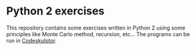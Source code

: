 # Python 2 exercises

This repository contains some exercises written in Python 2 using some principles like Monte Carlo method, recursion, etc...
The programs can be run in [Codeskulptor](http://www.codeskulptor.org/).